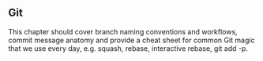 
## Git

This chapter should cover branch naming conventions and workflows, commit message anatomy and provide a cheat sheet for common Git magic that we use every day, e.g. squash, rebase, interactive rebase, git add -p.
